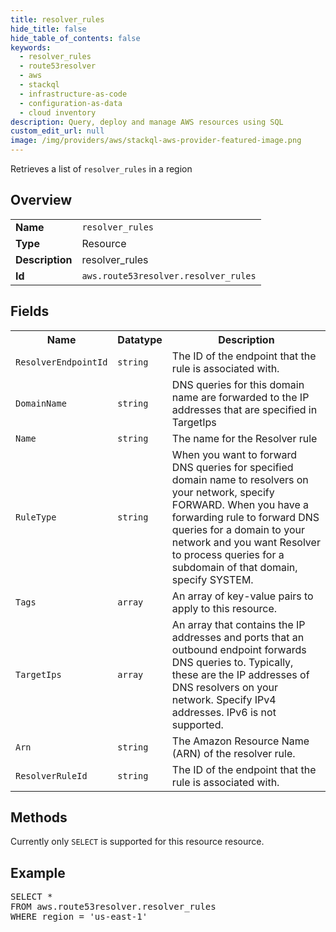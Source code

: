 ```yaml
---
title: resolver_rules
hide_title: false
hide_table_of_contents: false
keywords:
  - resolver_rules
  - route53resolver
  - aws
  - stackql
  - infrastructure-as-code
  - configuration-as-data
  - cloud inventory
description: Query, deploy and manage AWS resources using SQL
custom_edit_url: null
image: /img/providers/aws/stackql-aws-provider-featured-image.png
---
```

Retrieves a list of <code>resolver_rules</code> in a region

## Overview
<table><tbody>
<tr><td><b>Name</b></td><td><code>resolver_rules</code></td></tr>
<tr><td><b>Type</b></td><td>Resource</td></tr>
<tr><td><b>Description</b></td><td>resolver_rules</td></tr>
<tr><td><b>Id</b></td><td><code>aws.route53resolver.resolver_rules</code></td></tr>
</tbody></table>

## Fields
<table><tbody>
<tr><th>Name</th><th>Datatype</th><th>Description</th></tr>
<tr><td><code>ResolverEndpointId</code></td><td><code>string</code></td><td>The ID of the endpoint that the rule is associated with.</td></tr>
<tr><td><code>DomainName</code></td><td><code>string</code></td><td>DNS queries for this domain name are forwarded to the IP addresses that are specified in TargetIps</td></tr>
<tr><td><code>Name</code></td><td><code>string</code></td><td>The name for the Resolver rule</td></tr>
<tr><td><code>RuleType</code></td><td><code>string</code></td><td>When you want to forward DNS queries for specified domain name to resolvers on your network, specify FORWARD. When you have a forwarding rule to forward DNS queries for a domain to your network and you want Resolver to process queries for a subdomain of that domain, specify SYSTEM.</td></tr>
<tr><td><code>Tags</code></td><td><code>array</code></td><td>An array of key-value pairs to apply to this resource.</td></tr>
<tr><td><code>TargetIps</code></td><td><code>array</code></td><td>An array that contains the IP addresses and ports that an outbound endpoint forwards DNS queries to. Typically, these are the IP addresses of DNS resolvers on your network. Specify IPv4 addresses. IPv6 is not supported.</td></tr>
<tr><td><code>Arn</code></td><td><code>string</code></td><td>The Amazon Resource Name (ARN) of the resolver rule.</td></tr>
<tr><td><code>ResolverRuleId</code></td><td><code>string</code></td><td>The ID of the endpoint that the rule is associated with.</td></tr>

</tbody></table>

## Methods
Currently only <code>SELECT</code> is supported for this resource resource.

## Example
<pre>
SELECT *<br/>FROM aws.route53resolver.resolver_rules<br/>WHERE region = 'us-east-1'
</pre>
